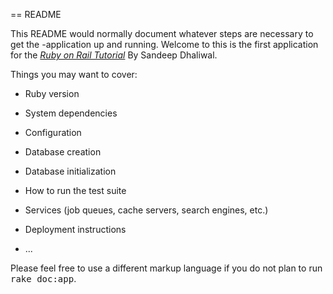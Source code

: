 == README
 
 This README would normally document whatever steps are necessary to get the
-application up and running. Welcome to this is the first application for the [*Ruby on Rail Tutorial*](http://sandeepdhaliwal.com) By Sandeep Dhaliwal.



Things you may want to cover:

* Ruby version

* System dependencies

* Configuration

* Database creation

* Database initialization

* How to run the test suite

* Services (job queues, cache servers, search engines, etc.)

* Deployment instructions

* ...


Please feel free to use a different markup language if you do not plan to run
<tt>rake doc:app</tt>.
